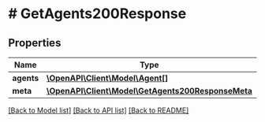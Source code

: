 # # GetAgents200Response

## Properties

Name | Type | Description | Notes
------------ | ------------- | ------------- | -------------
**agents** | [**\OpenAPI\Client\Model\Agent[]**](Agent.md) |  |
**meta** | [**\OpenAPI\Client\Model\GetAgents200ResponseMeta**](GetAgents200ResponseMeta.md) |  |

[[Back to Model list]](../../README.md#models) [[Back to API list]](../../README.md#endpoints) [[Back to README]](../../README.md)
